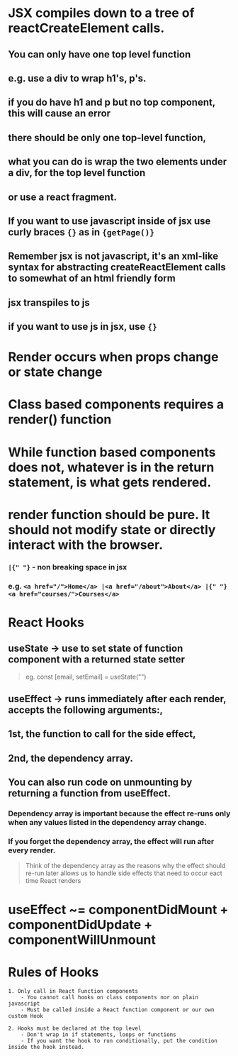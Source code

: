 # JSX compiles down to a tree of reactCreateElement calls.

## You can only have one top level function

## e.g. use a div to wrap h1's, p's.

## if you do have h1 and p but no top component, this will cause an error

## there should be only one top-level function,

## what you can do is wrap the two elements under a div, for the top level function

## or use a react fragment.

## If you want to use javascript inside of jsx use curly braces `{}` as in `{getPage()}`

## Remember jsx is not javascript, it's an xml-like syntax for abstracting createReactElement calls to somewhat of an html friendly form

## jsx transpiles to js

## if you want to use js in jsx, use `{}`

# Render occurs when props change or state change

# Class based components requires a render() function

# While function based components does not, whatever is in the return statement, is what gets rendered.

# render function should be pure. It should not modify state or directly interact with the browser.

### `|{" "}` - non breaking space in jsx

### e.g. `<a href="/">Home</a> |<a href="/about">About</a> |{" "} <a href="courses/">Courses</a>`

# React Hooks

## useState -> use to set state of function component with a returned state setter

> eg. const [email, setEmail] = useState("")

## useEffect -> runs immediately after each render, accepts the following arguments:,

## 1st, the function to call for the side effect,

## 2nd, the dependency array.

## You can also run code on unmounting by returning a function from useEffect.

### Dependency array is important because the effect re-runs only when any values listed in the dependency array change.

### If you forget the dependency array, the effect will run after every render.

> Think of the dependency array as the reasons why the effect should re-run later
> allows us to handle side effects that need to occur eact time React renders

# useEffect ~= componentDidMount + componentDidUpdate + componentWillUnmount

# Rules of Hooks

    1. Only call in React Function components
        - You cannot call hooks on class components nor on plain javascript
        - Must be called inside a React function component or our own custom Hook

    2. Hooks must be declared at the top level
        - Don't wrap in if statements, loops or functions
        - If you want the hook to run conditionally, put the condition inside the hook instead.
